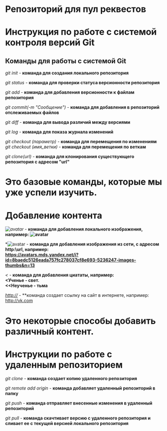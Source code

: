 # Репозиторий для пул реквестов

# Инструкция по работе с системой контроля версий Git

## Команды для работы с системой Git

*git init* - **команда для создания локального репозитория**

*git status* - **команда для проверки статуса версионности репозитория**

*git add* - **команда для добавления версионности к файлам репозитория**

*git commit(-m "Сообщение")* - **команда для добавления в репозиторий отслеживаемых файлов**

*git diff* - **команда для вывода различий между версиями**

*git log* - **команда для показа журнала изменений**

*git checkout (параметр)* - **команда для перемещения по изменениям**
*git checkout (имя_ветки)* - **команда для перемещения по веткам**

*git clone(url)* - **команда для клонирования существующего репозитория с адресом "url"**


# Это базовые команды, которые мы уже успели изучить.

# Добавление контента

*![avatar](name)* - **команда для добавления локального изображения, например: ![avatar](cal.jpg)**

*![avatar](http://url) - **команда для добавления изображения из сети, с адресом http:\\url, например:  
https://avatars.mds.yandex.net/i?id=8baedc5126eada757fc278037cf8e693-5236247-images-thumbs&n=13**

*<* - **команда для добавления циататы, например:   
<Ученье - свет.  
<<Неученье - тьма** 

*<http://>* - **команда создает ссылку на сайт в интернете, например:  
<http://vk.com>

# Это некоторые способы добавить различный контент.

# Инструкции по работе с удаленным репозиторием

*git clone* - **команда создает копию удаленного репозитория**  

*git remote add origin* - **команда добавляет удаленный репозиторий в папку**  

*git push* - **команда отправляет внесенные изменения в удаленный репозиторий**  

*git pull* - **команда скачтивает версию с удаленного репозитория и сливает ее с текущей версией локального репозитория**
